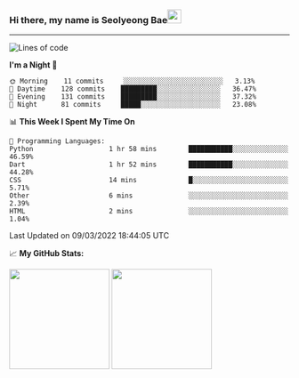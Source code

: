 ### Hi there, my name is Seolyeong Bae<img src="https://user-images.githubusercontent.com/80435616/151690320-5f13ba50-5d87-43d4-b254-939addcd0bdb.gif" width="25px">

---


<!--START_SECTION:waka-->
![Lines of code](https://img.shields.io/badge/From%20Hello%20World%20I%27ve%20Written-37%20Thousand%20lines%20of%20code-blue)

**I'm a Night 🦉** 

```text
🌞 Morning    11 commits     ░░░░░░░░░░░░░░░░░░░░░░░░░   3.13% 
🌆 Daytime    128 commits    █████████░░░░░░░░░░░░░░░░   36.47% 
🌃 Evening    131 commits    █████████░░░░░░░░░░░░░░░░   37.32% 
🌙 Night      81 commits     █████░░░░░░░░░░░░░░░░░░░░   23.08%

```


📊 **This Week I Spent My Time On** 

```text
💬 Programming Languages: 
Python                   1 hr 58 mins        ███████████░░░░░░░░░░░░░░   46.59% 
Dart                     1 hr 52 mins        ███████████░░░░░░░░░░░░░░   44.28% 
CSS                      14 mins             █░░░░░░░░░░░░░░░░░░░░░░░░   5.71% 
Other                    6 mins              ░░░░░░░░░░░░░░░░░░░░░░░░░   2.39% 
HTML                     2 mins              ░░░░░░░░░░░░░░░░░░░░░░░░░   1.04%

```


 Last Updated on 09/03/2022 18:44:05 UTC
<!--END_SECTION:waka-->


📈 **My GitHub Stats:**

<p>
  <img height="180em" src="https://github-readme-stats.vercel.app/api?username=pell13&show_icons=true&hide_border=true&&count_private=true&include_all_commits=true" />
  <img height="180em" src="https://github-readme-stats.vercel.app/api/top-langs/?username=pell13&exclude_repo=KNN-Image-Classification&show_icons=true&hide_border=true&layout=compact&langs_count=8"/>
</p>
